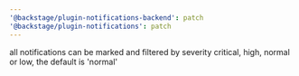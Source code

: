 ```yaml
---
'@backstage/plugin-notifications-backend': patch
'@backstage/plugin-notifications': patch
---
```


all notifications can be marked and filtered by severity critical, high, normal or low, the default is 'normal'
